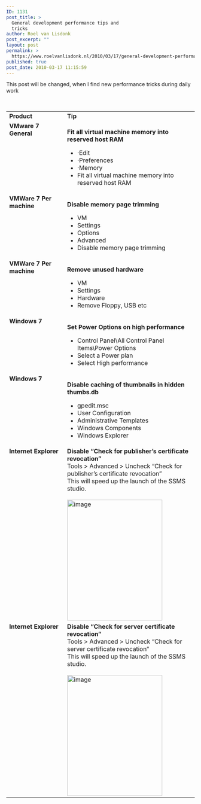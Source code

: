 ```yaml
---
ID: 1131
post_title: >
  General development performance tips and
  tricks
author: Roel van Lisdonk
post_excerpt: ""
layout: post
permalink: >
  https://www.roelvanlisdonk.nl/2010/03/17/general-development-performance-tips-and-tricks/
published: true
post_date: 2010-03-17 11:15:59
---
```

<p>This post will be changed, when I find new performance tricks during daily work</p>  <p>&#160;</p>  <table border="0" cellspacing="0" cellpadding="1" width="750"><tbody>     <tr>       <td valign="top" width="265"><strong>Product</strong></td>        <td valign="top" width="485"><strong>Tip</strong></td>     </tr>      <tr>       <td valign="top" width="265"><strong>VMware 7 General</strong></td>        <td valign="top" width="485">         <p><strong>Fit all virtual machine memory into reserved host RAM</strong></p>          <ul>           <li>·Edit </li>            <li>·Preferences </li>            <li>·Memory </li>            <li>Fit all virtual machine memory into reserved host RAM </li>         </ul>       </td>     </tr>      <tr>       <td valign="top" width="265"><strong>VMWare 7 Per machine</strong></td>        <td valign="top" width="485">         <p><strong>Disable memory page trimming</strong></p>          <ul>           <li>VM </li>            <li>Settings </li>            <li>Options </li>            <li>Advanced </li>            <li>Disable memory page trimming </li>         </ul>       </td>     </tr>      <tr>       <td valign="top" width="265"><strong>VMWare 7 Per machine</strong></td>        <td valign="top" width="485">         <p><strong>Remove unused hardware</strong></p>          <ul>           <li>VM </li>            <li>Settings </li>            <li>Hardware </li>            <li>Remove Floppy, USB etc </li>         </ul>       </td>     </tr>      <tr>       <td valign="top" width="265"><strong>Windows 7</strong></td>        <td valign="top" width="485">         <p><strong>Set Power Options on high performance</strong></p>          <ul>           <li>Control Panel\All Control Panel Items\Power Options </li>            <li>Select a Power plan </li>            <li>Select High performance </li>         </ul>       </td>     </tr>      <tr>       <td valign="top" width="265"><strong>Windows 7</strong></td>        <td valign="top" width="485">         <p><strong>Disable caching of thumbnails in hidden thumbs.db</strong></p>          <ul>           <li>gpedit.msc </li>            <li>User Configuration </li>            <li>Administrative Templates </li>            <li>Windows Components </li>            <li>Windows Explorer<a title="http://www.technoleros.com/turn-off-caching-of-windows-7-thumbnails-in-hidden-thumbs-db-files/" href="http://www.technoleros.com/turn-off-caching-of-windows-7-thumbnails-in-hidden-thumbs-db-files/"></a> </li>         </ul>       </td>     </tr>      <tr>       <td valign="top" width="265"><strong>Internet Explorer</strong></td>        <td valign="top" width="485"><strong>Disable “Check for publisher’s certificate revocation”</strong>          <br />Tools &gt; Advanced &gt; Uncheck “Check for publisher’s certificate revocation”          <br />This will speed up the launch of the SSMS studio.          <br />          <br /><a href="http://www.roelvanlisdonk.nl/wp-content/uploads/2010/04/image20.png"><img style="border-bottom: 0px; border-left: 0px; display: inline; border-top: 0px; border-right: 0px" title="image" border="0" alt="image" src="http://www.roelvanlisdonk.nl/wp-content/uploads/2010/04/image_thumb20.png" width="254" height="323" /></a> </td>     </tr>      <tr>       <td valign="top" width="265"><strong>Internet Explorer</strong></td>        <td valign="top" width="485"><strong>Disable “Check for server certificate revocation”</strong>          <br />Tools &gt; Advanced &gt; Uncheck “Check for server certificate revocation”          <br />This will speed up the launch of the SSMS studio.          <br />          <br /><a href="http://www.roelvanlisdonk.nl/wp-content/uploads/2010/04/image20.png"><img style="border-bottom: 0px; border-left: 0px; display: inline; border-top: 0px; border-right: 0px" title="image" border="0" alt="image" src="http://www.roelvanlisdonk.nl/wp-content/uploads/2010/04/image_thumb20.png" width="254" height="323" /></a> </td>     </tr>   </tbody></table>